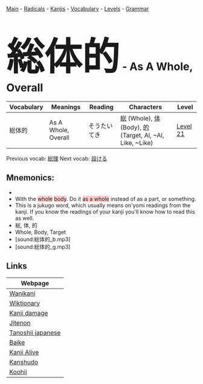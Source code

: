 <style> bigfont {font-size: 100px}</style>
[Main](../README.md) -
[Radicals](../radicals.md) -
[Kanjis](../kanjis.md) -
[Vocabulary](../vocabulary.md) -
[Levels](../levels.md) -
[Grammar](../grammar.md)
# <bigfont> 総体的</bigfont> - As A Whole, Overall 

| Vocabulary | Meanings | Reading | Characters | Level |
| --- | --- | --- | --- | --- |
| 総体的 | As A Whole, Overall | そうたいてき |  [総](../kanjis/総.md) (Whole), [体](../kanjis/体.md) (Body), [的](../kanjis/的.md) (Target, Al, ~Al, Like, ~Like) | [Level 21](../levels/wk_level21.md) |

Previous vocab: [総理](総理.md) Next vocab: [設ける](設ける.md) 

## Mnemonics:

* 
* With the <span style="background-color:#ffcccb"> whole</span> <span style="background-color:#ffcccb"> body</span>. Do it <span style="background-color:#ffcccb"> as a whole</span> instead of as a part, or something.
* This is a jukugo word, which usually means on'yomi readings from the kanji. If you know the readings of your kanji you'll know how to read this as well.
* 総, 体, 的
* Whole, Body, Target
* [sound:総体的_b.mp3]
* [sound:総体的_g.mp3]


## Links 

| Webpage |
| --- |
| [Wanikani          ](https://www.wanikani.com/kanji/総体的) |
| [Wiktionary        ](https://en.wiktionary.org/wiki/総体的) |
| [Kanji damage      ](http://www.kanjidamage.com/kanji/search?utf8=✓&q=総体的) |
| [Jitenon           ](https://jitenon.com/kanji/総体的) |
| [Tanoshii japanese ](https://www.tanoshiijapanese.com/dictionary/kanji.cfm?k=総体的) |
| [Baike             ](https://baike.baidu.com/item/総体的) |
| [Kanji Alive       ](https://app.kanjialive.com/総体的) |
| [Kanshudo          ](https://www.kanshudo.com/searchmn?q=総体的) |
| [Koohii            ](https://kanji.koohii.com/study/kanji/総体的) |
